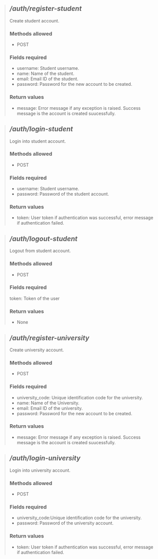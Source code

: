 > ## ***/auth/register-student***  
> Create student account.  
> 
> ### Methods allowed  
> - POST
> 
> ### Fields required  
> - username: Student username.  
> - name: Name of the student.  
> - email: Email ID of the student.  
> - password: Password for the new account to be created.  
>  
> ### Return values
> - message: Error message if any exception is raised. Success message is the account is created suucessfully.  

> ## ***/auth/login-student***  
> Login into student account.  
> 
> ### Methods allowed  
> - POST
> 
> ### Fields required  
> - username: Student username.   
> - password: Password of the student account.  
>  
> ### Return values
> - token: User token if authentication was successful, error message if authentication failed.

> ## ***/auth/logout-student***  
> Logout from student account.  
> 
> ### Methods allowed  
> - POST
> 
> ### Fields required  
> token: Token of the user  
>  
> ### Return values
> - None

> ## ***/auth/register-university***  
> Create university account.  
> 
> ### Methods allowed  
> - POST
> 
> ### Fields required  
> - university_code: Unique identification code for the university.  
> - name: Name of the University.  
> - email: Email ID of the university.  
> - password: Password for the new account to be created.  
>  
> ### Return values
> - message: Error message if any exception is raised. Success message is the account is created suucessfully. 

> ## ***/auth/login-university***  
> Login into university account.  
> 
> ### Methods allowed  
> - POST
> 
> ### Fields required  
> - university_code:Unique identification code for the university.   
> - password: Password of the university account.  
>  
> ### Return values
> - token: User token if authentication was successful, error message if authentication failed.